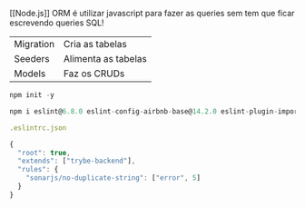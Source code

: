 [[Node.js]]
ORM é utilizar javascript para fazer as queries sem tem que ficar escrevendo queries SQL!

|           |                     |
|    ---    |         ---         |
| Migration | Cria as tabelas     |
| Seeders   | Alimenta as tabelas |
| Models    | Faz os CRUDs        |

```jsx
npm init -y

npm i eslint@6.8.0 eslint-config-airbnb-base@14.2.0 eslint-plugin-import@2.22.1 eslint-config-trybe-backend@1.0.3 -D

.eslintrc.json

{
  "root": true,
  "extends": ["trybe-backend"],
  "rules": {
    "sonarjs/no-duplicate-string": ["error", 5]
  }
}

```